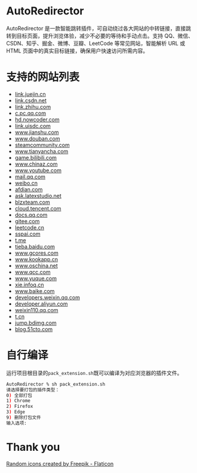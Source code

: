 # AutoRedirector
AutoRedirector 是一款智能跳转插件，可自动绕过各大网站的中转链接，直接跳转到目标页面，提升浏览体验，减少不必要的等待和手动点击。支持 QQ、微信、CSDN、知乎、掘金、微博、豆瓣、LeetCode 等常见网站，智能解析 URL 或 HTML 页面中的真实目标链接，确保用户快速访问所需内容。


# 支持的网站列表
<ul id="domainList">
    <li><a target="_blank" href="https://link.juejin.cn/?target=https://github.com/galaxy-sea/AutoRedirector">link.juejin.cn</a></li>
    <li><a target="_blank" href="https://link.csdn.net/?target=https://github.com/galaxy-sea/AutoRedirector">link.csdn.net</a></li>
    <li><a target="_blank" href="https://link.zhihu.com/?target=https://github.com/galaxy-sea/AutoRedirector">link.zhihu.com</a></li>
    <li><a target="_blank" href="https://c.pc.qq.com/pc.html?url=https://github.com/galaxy-sea/AutoRedirector">c.pc.qq.com</a></li>
    <li><a target="_blank" href="https://hd.nowcoder.com/link.html?target=https://github.com/galaxy-sea/AutoRedirector">hd.nowcoder.com</a></li>
    <li><a target="_blank" href="https://link.uisdc.com/?redirect=https://github.com/galaxy-sea/AutoRedirector">link.uisdc.com</a></li>
    <li><a target="_blank" href="https://www.jianshu.com/go-wild?ac=2&amp;url=https://github.com/galaxy-sea/AutoRedirector">www.jianshu.com</a></li>
    <li><a target="_blank" href="https://www.douban.com/link2/?url=https://github.com/galaxy-sea/AutoRedirector">www.douban.com</a></li>
    <li><a target="_blank" href="https://steamcommunity.com/linkfilter/?url=https://github.com/galaxy-sea/AutoRedirector">steamcommunity.com</a></li>
    <li><a target="_blank" href="https://www.tianyancha.com/security?target=http://github.com/galaxy-sea">www.tianyancha.com</a></li>
    <li><a target="_blank" href="https://game.bilibili.com/linkfilter/?url=https://github.com/galaxy-sea/AutoRedirector">game.bilibili.com</a></li>
    <li><a target="_blank" href="https://www.chinaz.com/go.shtml?url=https://github.com/galaxy-sea/AutoRedirector">www.chinaz.com</a></li>
    <li><a target="_blank" href="https://www.youtube.com/redirect?q=https://github.com/galaxy-sea/AutoRedirector">www.youtube.com</a></li>
    <li><a target="_blank" href="https://mail.qq.com/cgi-bin/readtemplate?t=safety&amp;check=false&amp;gourl=https://github.com/galaxy-sea/AutoRedirector&amp;subtemplate=gray&amp;evil=0">mail.qq.com</a></li>
    <li><a target="_blank" href="https://weibo.cn/sinaurl?u=https://github.com/galaxy-sea/AutoRedirector">weibo.cn</a></li>
    <li><a target="_blank" href="https://afdian.com/link?target=https://github.com/galaxy-sea/AutoRedirector">afdian.com</a></li>
    <li><a target="_blank" href="https://ask.latexstudio.net/go/index?url=https://github.com/galaxy-sea/AutoRedirector">ask.latexstudio.net</a></li>
    <li><a target="_blank" href="https://blzxteam.com/gowild.htm?url=https://github.com/galaxy-sea/AutoRedirector">blzxteam.com</a></li>
    <li><a target="_blank" href="https://cloud.tencent.com/developer/tools/blog-entry?target=http%3A%2F%2Fgithub.com%2Foctokit&amp;objectId=1434763&amp;objectType=1&amp;isNewArticle=undefined">cloud.tencent.com</a></li>
    <li><a target="_blank" href="https://docs.qq.com/scenario/link.html?url=https://github.com/galaxy-sea/AutoRedirector">docs.qq.com</a></li>
    <li><a target="_blank" href="https://gitee.com/link?target=https://github.com/galaxy-sea/AutoRedirector">gitee.com</a></li>
    <li><a target="_blank" href="https://leetcode.cn/link/?target=https://github.com/galaxy-sea/AutoRedirector">leetcode.cn</a></li>
    <li><a target="_blank" href="https://sspai.com/link?target=https://github.com/galaxy-sea/AutoRedirector">sspai.com</a></li>
    <li><a target="_blank" href="https://t.me/iv?url=https://github.com/galaxy-sea/AutoRedirector">t.me</a></li>
    <li><a target="_blank" href="https://tieba.baidu.com/mo/q/checkurl?url=https://github.com/galaxy-sea/AutoRedirector">tieba.baidu.com</a></li>
    <li><a target="_blank" href="https://www.gcores.com/link?target=https://github.com/galaxy-sea/AutoRedirector">www.gcores.com</a></li>
    <li><a target="_blank" href="https://www.kookapp.cn/go-wild.html?url=https://github.com/galaxy-sea/AutoRedirector">www.kookapp.cn</a></li>
    <li><a target="_blank" href="https://www.oschina.net/action/GoToLink?url=https://github.com/galaxy-sea/AutoRedirector">www.oschina.net</a></li>
    <li><a target="_blank" href="https://www.qcc.com/web/transfer-link?link=https://github.com/galaxy-sea/AutoRedirector">www.qcc.com</a></li>
    <li><a target="_blank" href="https://www.yuque.com/r/goto?url=https://github.com/galaxy-sea/AutoRedirector">www.yuque.com</a></li>
    <li><a target="_blank" href="https://xie.infoq.cn/link?target=https://github.com/galaxy-sea/AutoRedirector">xie.infoq.cn</a></li>
    <li><a target="_blank" href="https://www.baike.com/redirect_link?url=https://github.com/galaxy-sea/AutoRedirector">www.baike.com</a></li>
    <li><a target="_blank" href="https://developers.weixin.qq.com/community/middlepage/href?href=https://github.com/galaxy-sea/AutoRedirector">developers.weixin.qq.com</a></li>
    <li><a target="_blank" href="https://developer.aliyun.com/redirect?target=https://github.com/galaxy-sea/AutoRedirector">developer.aliyun.com</a></li>
    <li><a target="_blank" href="https://weixin110.qq.com/cgi-bin/mmspamsupport-bin/newredirectconfirmcgi?click=94e70da48e938d0145086c1c99a2ad71&amp;bankey=1b60392a82c1f670f6c089ddc17234ba&amp;midpagecode=e2faa0ee03e19e6efecf869b7f9ca0522c68d4854df6fbfa04376e4e5a76fb68051eaf8948fea39790a1cd7df4a64a26&amp;bancode=2399cb39b79374a740f5d35881d294a89c5943a7ad8c941bad626d61c0fcf52d">weixin110.qq.com</a></li>
    <li><a target="_blank" href="https://t.cn/A6uN06Qy">t.cn</a></li>
    <li><a target="_blank" href="https://jump.bdimg.com/safecheck/index?url=rN3wPs8te/r8jfr8YhogjfUWFoMgIRa8GuuBEpJ4eXO8AVsA2UkOV3OnAP38RLqgULlfrX2wNBE1ktsrhFGRdsUnCWH/dTBt0QiPKJTx1xte4mm563atJ0xgEMHDBR4XX1D3A8ieh9f3k7PccYSctkS252zuL3Y0uEoxzfbVtSg=">jump.bdimg.com</a></li>
    <li><a target="_blank" href="https://blog.51cto.com/transfer?https://github.com/galaxy-sea/AutoRedirector">blog.51cto.com</a></li>
</ul>

# 自行编译
运行项目根目录的`pack_extension.sh`既可以编译为对应浏览器的插件文件。

```sh
AutoRedirector % sh pack_extension.sh
请选择要打包的插件类型：
0) 全部打包
1) Chrome
2) Firefox
3) Edge
9) 删除打包文件
输入选项: 
```

# Thank you
<a href="https://www.flaticon.com/free-icon/shuffle_1000607?term=redirect&related_id=1000607" title="random icons">Random icons created by Freepik - Flaticon</a>
